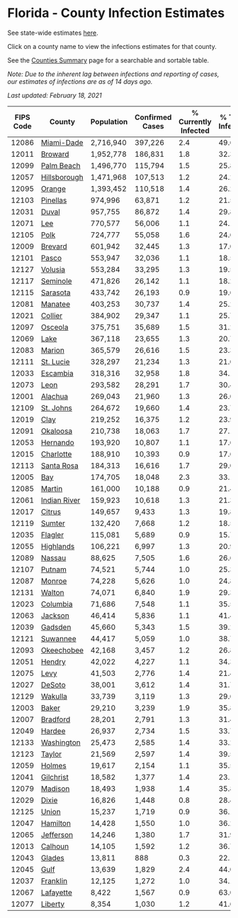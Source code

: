 # Florida - County Infection Estimates

See state-wide estimates [here](/infections/us-fl).

Click on a county name to view the infections estimates for that county.

See the [Counties Summary](/infections/summary-counties) page for a searchable and sortable table.

*Note: Due to the inherent lag between infections and reporting of cases, our estimates of infections are as of 14 days ago.*

*Last updated: February 18, 2021*

|   FIPS Code |                       County |   Population |   Confirmed Cases |   % Currently Infected |   % Total Infected |
|-------------|------------------------------|--------------|-------------------|------------------------|--------------------|
|       12086 |     [Miami-Dade](miami-dade) |    2,716,940 |           397,226 |                    2.4 |               49.6 |
|       12011 |           [Broward](broward) |    1,952,778 |           186,831 |                    1.8 |               32.3 |
|       12099 |     [Palm Beach](palm-beach) |    1,496,770 |           115,794 |                    1.5 |               25.8 |
|       12057 | [Hillsborough](hillsborough) |    1,471,968 |           107,513 |                    1.2 |               24.2 |
|       12095 |             [Orange](orange) |    1,393,452 |           110,518 |                    1.4 |               26.2 |
|       12103 |         [Pinellas](pinellas) |      974,996 |            63,871 |                    1.2 |               21.5 |
|       12031 |               [Duval](duval) |      957,755 |            86,872 |                    1.4 |               29.8 |
|       12071 |                   [Lee](lee) |      770,577 |            56,006 |                    1.1 |               24.1 |
|       12105 |                 [Polk](polk) |      724,777 |            55,058 |                    1.6 |               24.6 |
|       12009 |           [Brevard](brevard) |      601,942 |            32,445 |                    1.3 |               17.0 |
|       12101 |               [Pasco](pasco) |      553,947 |            32,036 |                    1.1 |               18.5 |
|       12127 |           [Volusia](volusia) |      553,284 |            33,295 |                    1.3 |               19.5 |
|       12117 |         [Seminole](seminole) |      471,826 |            26,142 |                    1.1 |               18.2 |
|       12115 |         [Sarasota](sarasota) |      433,742 |            26,193 |                    0.9 |               19.6 |
|       12081 |           [Manatee](manatee) |      403,253 |            30,737 |                    1.4 |               25.2 |
|       12021 |           [Collier](collier) |      384,902 |            29,347 |                    1.1 |               25.7 |
|       12097 |           [Osceola](osceola) |      375,751 |            35,689 |                    1.5 |               31.2 |
|       12069 |                 [Lake](lake) |      367,118 |            23,655 |                    1.3 |               20.7 |
|       12083 |             [Marion](marion) |      365,579 |            26,616 |                    1.5 |               23.3 |
|       12111 |       [St. Lucie](st.-lucie) |      328,297 |            21,234 |                    1.3 |               21.0 |
|       12033 |         [Escambia](escambia) |      318,316 |            32,958 |                    1.8 |               34.1 |
|       12073 |                 [Leon](leon) |      293,582 |            28,291 |                    1.7 |               30.4 |
|       12001 |           [Alachua](alachua) |      269,043 |            21,960 |                    1.3 |               26.0 |
|       12109 |       [St. Johns](st.-johns) |      264,672 |            19,660 |                    1.4 |               23.7 |
|       12019 |                 [Clay](clay) |      219,252 |            16,375 |                    1.2 |               23.9 |
|       12091 |         [Okaloosa](okaloosa) |      210,738 |            18,063 |                    1.7 |               27.1 |
|       12053 |         [Hernando](hernando) |      193,920 |            10,807 |                    1.1 |               17.6 |
|       12015 |       [Charlotte](charlotte) |      188,910 |            10,393 |                    0.9 |               17.6 |
|       12113 |     [Santa Rosa](santa-rosa) |      184,313 |            16,616 |                    1.7 |               29.0 |
|       12005 |                   [Bay](bay) |      174,705 |            18,048 |                    2.3 |               33.1 |
|       12085 |             [Martin](martin) |      161,000 |            10,188 |                    0.9 |               21.4 |
|       12061 | [Indian River](indian-river) |      159,923 |            10,618 |                    1.3 |               21.3 |
|       12017 |             [Citrus](citrus) |      149,657 |             9,433 |                    1.3 |               19.8 |
|       12119 |             [Sumter](sumter) |      132,420 |             7,668 |                    1.2 |               18.5 |
|       12035 |           [Flagler](flagler) |      115,081 |             5,689 |                    0.9 |               15.7 |
|       12055 |       [Highlands](highlands) |      106,221 |             6,997 |                    1.3 |               20.9 |
|       12089 |             [Nassau](nassau) |       88,625 |             7,505 |                    1.6 |               26.6 |
|       12107 |             [Putnam](putnam) |       74,521 |             5,744 |                    1.0 |               25.3 |
|       12087 |             [Monroe](monroe) |       74,228 |             5,626 |                    1.0 |               24.8 |
|       12131 |             [Walton](walton) |       74,071 |             6,840 |                    1.9 |               29.3 |
|       12023 |         [Columbia](columbia) |       71,686 |             7,548 |                    1.1 |               35.5 |
|       12063 |           [Jackson](jackson) |       46,414 |             5,836 |                    1.1 |               41.4 |
|       12039 |           [Gadsden](gadsden) |       45,660 |             5,343 |                    1.5 |               39.2 |
|       12121 |         [Suwannee](suwannee) |       44,417 |             5,059 |                    1.0 |               38.7 |
|       12093 |     [Okeechobee](okeechobee) |       42,168 |             3,457 |                    1.2 |               26.8 |
|       12051 |             [Hendry](hendry) |       42,022 |             4,227 |                    1.1 |               34.3 |
|       12075 |                 [Levy](levy) |       41,503 |             2,776 |                    1.4 |               21.4 |
|       12027 |             [DeSoto](desoto) |       38,001 |             3,612 |                    1.4 |               31.7 |
|       12129 |           [Wakulla](wakulla) |       33,739 |             3,119 |                    1.3 |               29.6 |
|       12003 |               [Baker](baker) |       29,210 |             3,239 |                    1.9 |               35.8 |
|       12007 |         [Bradford](bradford) |       28,201 |             2,791 |                    1.3 |               31.4 |
|       12049 |             [Hardee](hardee) |       26,937 |             2,734 |                    1.5 |               33.7 |
|       12133 |     [Washington](washington) |       25,473 |             2,585 |                    1.4 |               33.2 |
|       12123 |             [Taylor](taylor) |       21,569 |             2,597 |                    1.4 |               39.5 |
|       12059 |             [Holmes](holmes) |       19,617 |             2,154 |                    1.1 |               35.5 |
|       12041 |       [Gilchrist](gilchrist) |       18,582 |             1,377 |                    1.4 |               23.1 |
|       12079 |           [Madison](madison) |       18,493 |             1,938 |                    1.4 |               35.8 |
|       12029 |               [Dixie](dixie) |       16,826 |             1,448 |                    0.8 |               28.4 |
|       12125 |               [Union](union) |       15,237 |             1,719 |                    0.9 |               36.1 |
|       12047 |         [Hamilton](hamilton) |       14,428 |             1,550 |                    1.0 |               36.2 |
|       12065 |       [Jefferson](jefferson) |       14,246 |             1,380 |                    1.7 |               31.9 |
|       12013 |           [Calhoun](calhoun) |       14,105 |             1,592 |                    1.2 |               36.7 |
|       12043 |             [Glades](glades) |       13,811 |               888 |                    0.3 |               22.1 |
|       12045 |                 [Gulf](gulf) |       13,639 |             1,829 |                    2.4 |               44.0 |
|       12037 |         [Franklin](franklin) |       12,125 |             1,272 |                    1.0 |               34.1 |
|       12067 |       [Lafayette](lafayette) |        8,422 |             1,567 |                    0.9 |               63.0 |
|       12077 |           [Liberty](liberty) |        8,354 |             1,030 |                    1.2 |               41.6 |
